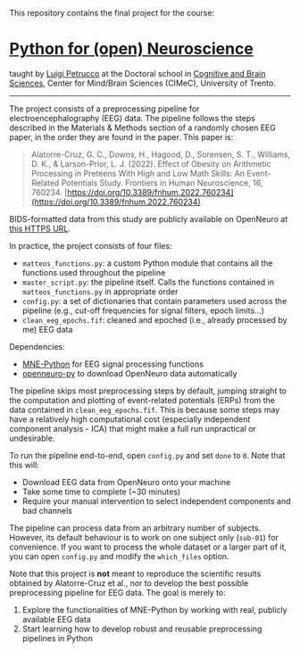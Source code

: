 This repository contains the final project for the course:

# [Python for (open) Neuroscience](https://github.com/vigji/python-cimec)

taught by [Luigi Petrucco](https://github.com/vigji) at the Doctoral school in [Cognitive and Brain Sciences](https://www.unitn.it/drcimec/), Center for Mind/Brain Sciences (CIMeC), University of Trento. 

---

The project consists of a preprocessing pipeline for electroencephalography (EEG) data. The pipeline follows the steps described in the Materials & Methods section of a randomly chosen EEG paper, in the order they are found in the paper. This paper is: 

> Alatorre-Cruz, G. C., Downs, H., Hagood, D., Sorensen, S. T., Williams, D. K., & Larson-Prior, L. J. (2022). Effect of Obesity on Arithmetic Processing in Preteens With High and Low Math Skills: An Event-Related Potentials Study. Frontiers in Human Neuroscience, 16, 760234. [https://doi.org/10.3389/fnhum.2022.760234](https://doi.org/10.3389/fnhum.2022.760234)

BIDS-formatted data from this study are publicly available on OpenNeuro at [this HTTPS URL](https://openneuro.org/datasets/ds004019/versions/1.0.0).

In practice, the project consists of four files:
- `matteos_functions.py`: a custom Python module that contains all the functions used throughout the pipeline
- `master_script.py`: the pipeline itself. Calls the functions contained in `matteos_functions.py` in appropriate order
- `config.py`: a set of dictionaries that contain parameters used across the pipeline (e.g., cut-off frequencies for signal filters, epoch limits...)
- `clean_eeg_epochs.fif`: cleaned and epoched (i.e., already processed by me) EEG data

Dependencies:
- [MNE-Python](https://github.com/mne-tools/mne-python) for EEG signal processing functions 
- [openneuro-py](https://github.com/hoechenberger/openneuro-py) to download OpenNeuro data automatically

The pipeline skips most preprocessing steps by default, jumping straight to the computation and plotting of event-related potentials (ERPs) from the data contained in `clean_eeg_epochs.fif`. This is because some steps may have a relatively high computational cost (especially independent component analysis - ICA) that might make a full run unpractical or undesirable. 

To run the pipeline end-to-end, open `config.py` and set `done` to `0`. Note that this will:
- Download EEG data from OpenNeuro onto your machine
- Take some time to complete (~30 minutes)
- Require your manual intervention to select independent components and bad channels 

The pipeline can process data from an arbitrary number of subjects. However, its default behaviour is to work on one subject only (`sub-01`) for convenience. If you want to process the whole dataset or a larger part of it, you can open `config.py` and modify the `which_files` option.

Note that this project is **not** meant to reproduce the scientific results obtained by Alatorre-Cruz et al., nor to develop the best possible preprocessing pipeline for EEG data. The goal is merely to:
1. Explore the functionalities of MNE-Python by working with real, publicly available EEG data
2. Start learning how to develop robust and reusable preprocessing pipelines in Python
